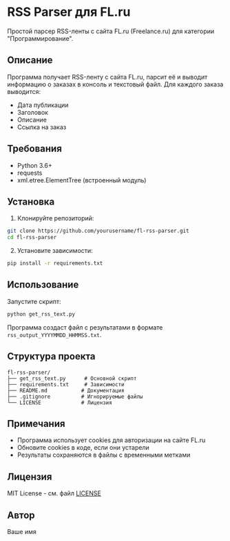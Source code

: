 # RSS Parser для FL.ru

Простой парсер RSS-ленты с сайта FL.ru (Freelance.ru) для категории "Программирование".

## Описание

Программа получает RSS-ленту с сайта FL.ru, парсит её и выводит информацию о заказах в консоль и текстовый файл. Для каждого заказа выводится:
- Дата публикации
- Заголовок
- Описание
- Ссылка на заказ

## Требования

- Python 3.6+
- requests
- xml.etree.ElementTree (встроенный модуль)

## Установка

1. Клонируйте репозиторий:
```bash
git clone https://github.com/yourusername/fl-rss-parser.git
cd fl-rss-parser
```

2. Установите зависимости:
```bash
pip install -r requirements.txt
```

## Использование

Запустите скрипт:
```bash
python get_rss_text.py
```

Программа создаст файл с результатами в формате `rss_output_YYYYMMDD_HHMMSS.txt`.

## Структура проекта

```
fl-rss-parser/
├── get_rss_text.py      # Основной скрипт
├── requirements.txt     # Зависимости
├── README.md           # Документация
├── .gitignore          # Игнорируемые файлы
└── LICENSE             # Лицензия
```

## Примечания

- Программа использует cookies для авторизации на сайте FL.ru
- Обновите cookies в коде, если они устарели
- Результаты сохраняются в файлы с временными метками

## Лицензия

MIT License - см. файл [LICENSE](LICENSE)

## Автор

Ваше имя
